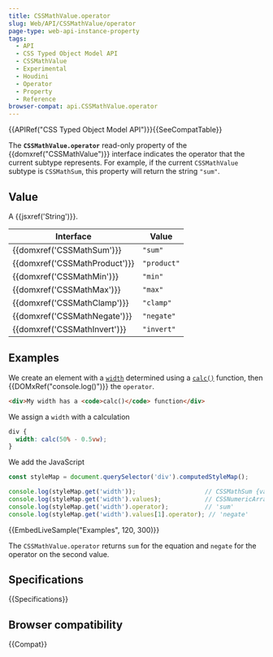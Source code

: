 ```yaml
---
title: CSSMathValue.operator
slug: Web/API/CSSMathValue/operator
page-type: web-api-instance-property
tags:
  - API
  - CSS Typed Object Model API
  - CSSMathValue
  - Experimental
  - Houdini
  - Operator
  - Property
  - Reference
browser-compat: api.CSSMathValue.operator
---
```


{{APIRef("CSS Typed Object Model API")}}{{SeeCompatTable}}

The **`CSSMathValue.operator`** read-only
property of the {{domxref("CSSMathValue")}} interface indicates the operator that the
current subtype represents. For example, if the current `CSSMathValue`
subtype is `CSSMathSum`, this property will return the string
`"sum"`.

## Value

A {{jsxref('String')}}.

| Interface                     | Value       |
| ----------------------------- | ----------- |
| {{domxref('CSSMathSum')}}     | `"sum"`     |
| {{domxref('CSSMathProduct')}} | `"product"` |
| {{domxref('CSSMathMin')}}     | `"min"`     |
| {{domxref('CSSMathMax')}}     | `"max"`     |
| {{domxref('CSSMathClamp')}}   | `"clamp"`   |
| {{domxref('CSSMathNegate')}}  | `"negate"`  |
| {{domxref('CSSMathInvert')}}  | `"invert"`  |

## Examples

We create an element with a [`width`](/en-US/docs/Web/CSS/width)
determined using a [`calc()`](/en-US/docs/Web/CSS/calc) function,
then {{DOMxRef("console.log()")}} the
`operator`.

```html
<div>My width has a <code>calc()</code> function</div>
```

We assign a `width` with a calculation

```css
div {
  width: calc(50% - 0.5vw);
}
```

We add the JavaScript

```js
const styleMap = document.querySelector('div').computedStyleMap();

console.log(styleMap.get('width'));                   // CSSMathSum {values: CSSNumericArray, operator: "sum"}
console.log(styleMap.get('width').values);            // CSSNumericArray {0: CSSUnitValue, 1: CSSMathNegate, length: 2}
console.log(styleMap.get('width').operator);          // 'sum'
console.log(styleMap.get('width').values[1].operator); // 'negate'
```

{{EmbedLiveSample("Examples", 120, 300)}}

The `CSSMathValue.operator` returns `sum` for the equation and
`negate` for the operator on the second value.

## Specifications

{{Specifications}}

## Browser compatibility

{{Compat}}
